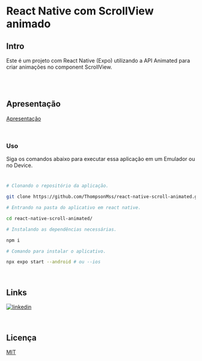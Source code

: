 # React Native com ScrollView animado

## Intro

Este é um projeto com React Native (Expo) utilizando a API Animated para criar animações no component ScrollView.

<br />

<br />

## Apresentação

[Apresentação](https://user-images.githubusercontent.com/30129295/198158302-2f002949-53cb-47e8-a2a1-3d4853ffb337.mp4)

<br />

### Uso

Siga os comandos abaixo para executar essa aplicação em um Emulador ou no Device.

#

```bash
# Clonando o repositório da aplicação.

git clone https://github.com/ThompsonMss/react-native-scroll-animated.git
```

```bash
# Entrando na pasta do aplicativo em react native.

cd react-native-scroll-animated/
```

```bash
# Instalando as dependências necessárias.

npm i
```

```bash
# Comando para instalar o aplicativo.

npx expo start --android # ou --ios
```

<br />
 
## Links
[![linkedin](https://img.shields.io/badge/linkedin-0A66C2?style=for-the-badge&logo=linkedin&logoColor=white)](https://linkedin.com/in/thompson-silva)

<br>

## Licença

[MIT](https://choosealicense.com/licenses/mit/)
